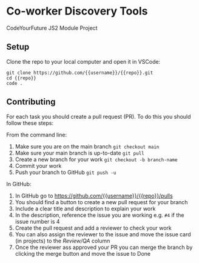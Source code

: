 # Co-worker Discovery Tools

CodeYourFuture JS2 Module Project

## Setup

Clone the repo to your local computer and open it in VSCode:

```
git clone https://github.com/{{username}}/{{repo}}.git
cd {{repo}}
code .
```

## Contributing

For each task you should create a pull request (PR). To do this you should follow these steps:

From the command line:

1. Make sure you are on the main branch `git checkout main`
2. Make sure your main branch is up-to-date `git pull`
3. Create a new branch for your work `git checkout -b branch-name`
4. Commit your work
5. Push your branch to GitHub `git push -u`

In GitHub:

1. In GitHub go to https://github.com/{{username}}/{{repo}}/pulls
2. You should find a button to create a new pull request for your branch
3. Include a clear title and description to explain your work
4. In the description, reference the issue you are working e.g. `#4` if the issue number is 4
5. Create the pull request and add a reviewer to check your work
6. You can also assign the reviewer to the issue and move the issue card (in projects) to the _Review/QA_ column
7. Once the reviewer ass approved your PR you can merge the branch by clicking the merge button and move the issue to Done
